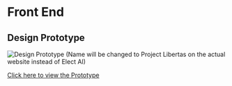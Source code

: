 # Front End

## Design Prototype
![Design Prototype](https://github.com/gastori/Project-Libertas/blob/okistuff.webportal/WebPortal/assets/prototype.PNG?raw=true)
(Name will be changed to Project Libertas on the actual website instead of Elect AI)


[Click here to view the Prototype](https://xd.adobe.com/embed/2fcd7020-32d0-4eff-b6be-9e38b932d440-7a9e/?fullscreen "Adobe XD presentation")